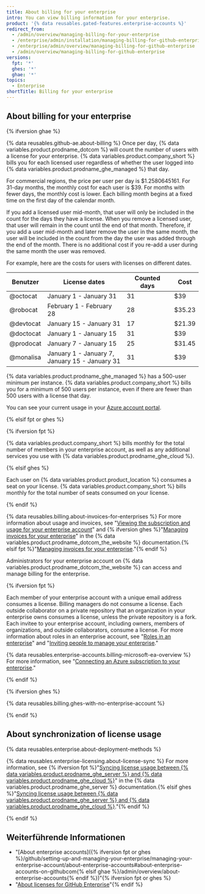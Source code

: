 ```yaml
---
title: About billing for your enterprise
intro: You can view billing information for your enterprise.
product: '{% data reusables.gated-features.enterprise-accounts %}'
redirect_from:
  - /admin/overview/managing-billing-for-your-enterprise
  - /enterprise/admin/installation/managing-billing-for-github-enterprise
  - /enterprise/admin/overview/managing-billing-for-github-enterprise
  - /admin/overview/managing-billing-for-github-enterprise
versions:
  fpt: '*'
  ghes: '*'
  ghae: '*'
topics:
  - Enterprise
shortTitle: Billing for your enterprise
---
```


## About billing for your enterprise

{% ifversion ghae %}

{% data reusables.github-ae.about-billing %} Once per day, {% data variables.product.prodname_dotcom %} will count the number of users with a license for your enterprise. {% data variables.product.company_short %} bills you for each licensed user regardless of whether the user logged into {% data variables.product.prodname_ghe_managed %} that day.

For commercial regions, the price per user per day is $1.2580645161. For 31-day months, the monthly cost for each user is $39. For months with fewer days, the monthly cost is lower. Each billing month begins at a fixed time on the first day of the calendar month.

If you add a licensed user mid-month, that user will only be included in the count for the days they have a license. When you remove a licensed user, that user will remain in the count until the end of that month. Therefore, if you add a user mid-month and later remove the user in the same month, the user will be included in the count from the day the user was added through the end of the month. There is no additional cost if you re-add a user during the same month the user was removed.

For example, here are the costs for users with licenses on different dates.

| Benutzer  | License dates                                           | Counted days | Cost   |
| --------- | ------------------------------------------------------- | ------------ | ------ |
| @octocat  | January 1 - January 31                                  | 31           | $39    |
| @robocat  | February 1 - February 28                                | 28           | $35.23 |
| @devtocat | January 15 - January 31                                 | 17           | $21.39 |
| @doctocat | January 1 - January 15                                  | 31           | $39    |
| @prodocat | January 7 - January 15                                  | 25           | $31.45 |
| @monalisa | January 1 - January 7,<br>January 15 - January 31 | 31           | $39    |

{% data variables.product.prodname_ghe_managed %} has a 500-user minimum per instance. {% data variables.product.company_short %} bills you for a minimum of 500 users per instance, even if there are fewer than 500 users with a license that day.

You can see your current usage in your [Azure account portal](https://portal.azure.com).

{% elsif fpt or ghes %}

{% ifversion fpt %}

{% data variables.product.company_short %} bills monthly for the total number of members in your enterprise account, as well as any additional services you use with {% data variables.product.prodname_ghe_cloud %}.

{% elsif ghes %}

Each user on {% data variables.product.product_location %} consumes a seat on your license. {% data variables.product.company_short %} bills monthly for the total number of seats consumed on your license.

{% endif %}

{% data reusables.billing.about-invoices-for-enterprises %} For more information about usage and invoices, see "[Viewing the subscription and usage for your enterprise account](/billing/managing-billing-for-your-github-account/viewing-the-subscription-and-usage-for-your-enterprise-account)" and {% ifversion ghes %}"<a href="/billing/managing-billing-for-your-github-account/managing-invoices-for-your-enterprise" class="dotcom-only">Managing invoices for your enterprise</a>" in the {% data variables.product.prodname_dotcom_the_website %} documentation.{% elsif fpt %}"[Managing invoices for your enterprise](/billing/managing-billing-for-your-github-account/managing-invoices-for-your-enterprise)."{% endif %}

Administrators for your enterprise account on {% data variables.product.prodname_dotcom_the_website %} can access and manage billing for the enterprise.

{% ifversion fpt %}

Each member of your enterprise account with a unique email address consumes a license. Billing managers do not consume a license. Each outside collaborator on a private repository that an organization in your enterprise owns consumes a license, unless the private repository is a fork. Each invitee to your enterprise account, including owners, members of organizations, and outside collaborators, consume a license. For more information about roles in an enterprise account, see "[Roles in an enterprise](/github/setting-up-and-managing-your-enterprise/managing-users-in-your-enterprise/roles-in-an-enterprise)" and "[Inviting people to manage your enterprise](/github/setting-up-and-managing-your-enterprise/inviting-people-to-manage-your-enterprise)."

{% data reusables.enterprise-accounts.billing-microsoft-ea-overview %} For more information, see "[Connecting an Azure subscription to your enterprise](/github/setting-up-and-managing-your-enterprise/connecting-an-azure-subscription-to-your-enterprise)."

{% endif %}

{% ifversion ghes %}

{% data reusables.billing.ghes-with-no-enterprise-account %}

{% endif %}

## About synchronization of license usage

{% data reusables.enterprise.about-deployment-methods %}

{% data reusables.enterprise-licensing.about-license-sync %} For more information, see {% ifversion fpt %}"[Syncing license usage between {% data variables.product.prodname_ghe_server %} and {% data variables.product.prodname_ghe_cloud %}](/enterprise-server/billing/managing-your-license-for-github-enterprise/syncing-license-usage-between-github-enterprise-server-and-github-enterprise-cloud)" in the {% data variables.product.prodname_ghe_server %} documentation.{% elsif ghes %}"[Syncing license usage between {% data variables.product.prodname_ghe_server %} and {% data variables.product.prodname_ghe_cloud %}](/billing/managing-your-license-for-github-enterprise/syncing-license-usage-between-github-enterprise-server-and-github-enterprise-cloud)."{% endif %}

{% endif %}

## Weiterführende Informationen

- "[About enterprise accounts]({% ifversion fpt or ghes %}/github/setting-up-and-managing-your-enterprise/managing-your-enterprise-account/about-enterprise-accounts#about-enterprise-accounts-on-githubcom{% elsif ghae %}/admin/overview/about-enterprise-accounts{% endif %})"{% ifversion fpt or ghes %} <!-- When you're viewing the fpt version of this article, this link's anchor won't resolve, but that's okay -->
- "[About licenses for GitHub Enterprise](/billing/managing-your-license-for-github-enterprise/about-licenses-for-github-enterprise)"{% endif %}
